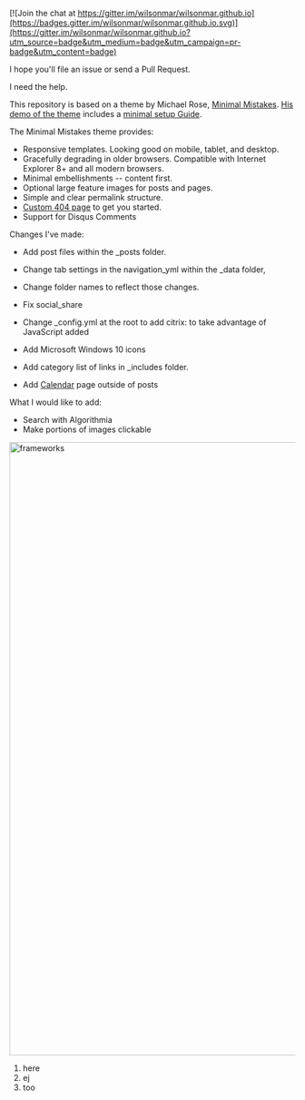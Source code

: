 
[![Join the chat at https://gitter.im/wilsonmar/wilsonmar.github.io](https://badges.gitter.im/wilsonmar/wilsonmar.github.io.svg)](https://gitter.im/wilsonmar/wilsonmar.github.io?utm_source=badge&utm_medium=badge&utm_campaign=pr-badge&utm_content=badge)

I hope you'll file an issue or send a Pull Request. 

I need the help.

This repository is based on a theme by Michael Rose,
[Minimal Mistakes](http://mmistakes.github.io/minimal-mistakes).
[His demo of the theme](http://mmistakes.github.io/minimal-mistakes/)
includes a [minimal setup Guide](http://mmistakes.github.io/minimal-mistakes/theme-setup/).

The Minimal Mistakes theme provides:

* Responsive templates. Looking good on mobile, tablet, and desktop.
* Gracefully degrading in older browsers. Compatible with Internet Explorer 8+ and all modern browsers.
* Minimal embellishments -- content first.
* Optional large feature images for posts and pages.
* Simple and clear permalink structure.
* [Custom 404 page](http://mmistakes.github.io/minimal-mistakes/404.html) to get you started.
* Support for Disqus Comments

Changes I've made:

* Add post files within the _posts folder.
* Change tab settings in the navigation_yml within the _data folder,
* Change folder names to reflect those changes.

* Fix social_share

* Change _config.yml at the root to add citrix: to take advantage of JavaScript added

* Add Microsoft Windows 10 icons
* Add category list of links in _includes folder.

* Add [Calendar](/calendar/) page outside of posts

What I would like to add:

* Search with Algorithmia
* Make portions of images clickable 

<a target="_blank" href="https://user-images.githubusercontent.com/300046/32448300-902cf02e-c2dc-11e7-80fd-142c4fb53385.png"><img width="1081" alt="frameworks" src="https://user-images.githubusercontent.com/300046/32448300-902cf02e-c2dc-11e7-80fd-142c4fb53385.png"></a>

1. here
2. ej
3. too
